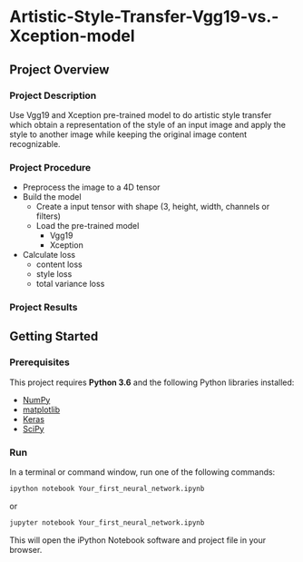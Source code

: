 # Artistic-Style-Transfer-Vgg19-vs.-Xception-model
## Project Overview
### Project Description
Use Vgg19 and Xception pre-trained model to do artistic style transfer which obtain a representation of the style of an input image and apply the style to another image while keeping the original image content recognizable.

### Project Procedure
- Preprocess the image to a 4D tensor
- Build the model
  - Create a input tensor with shape (3, height, width, channels or filters)
  - Load the pre-trained model
    - Vgg19
    - Xception
- Calculate loss
  - content loss
  - style loss
  - total variance loss
    

### Project Results

## Getting Started
### Prerequisites

This project requires **Python 3.6** and the following Python libraries installed:

- [NumPy](http://www.numpy.org/)
- [matplotlib](http://matplotlib.org/)
- [Keras](https://keras.io/)
- [SciPy](https://www.scipy.org/install.html)

### Run
In a terminal or command window, run one of the following commands:

```bash
ipython notebook Your_first_neural_network.ipynb
```  
or
```bash
jupyter notebook Your_first_neural_network.ipynb
```

This will open the iPython Notebook software and project file in your browser.
